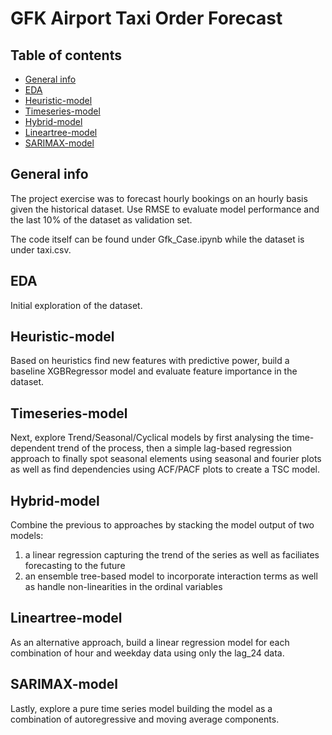 # GFK Airport Taxi Order Forecast

## Table of contents
* [General info](#general-info)
* [EDA](#eda)
* [Heuristic-model](#Heuristic-model)
* [Timeseries-model](#Timeseries-model)
* [Hybrid-model](#Hybrid-model)
* [Lineartree-model](#Lineartree-model)
* [SARIMAX-model](#SARIMAX-model)

## General info
The project exercise was to forecast hourly bookings on an hourly basis given the historical dataset. Use RMSE to evaluate model performance and the last 10% of the dataset as validation set.

The code itself can be found under Gfk_Case.ipynb while the dataset is under taxi.csv.

## EDA
Initial exploration of the dataset.

## Heuristic-model
Based on heuristics find new features with predictive power, build a baseline XGBRegressor model and evaluate feature importance in the dataset. 

## Timeseries-model
Next, explore Trend/Seasonal/Cyclical models by first analysing the time-dependent trend of the process, then a simple lag-based regression approach to finally spot 
seasonal elements using seasonal and fourier plots as well as find dependencies using ACF/PACF plots to create a TSC model.

## Hybrid-model
Combine the previous to approaches by stacking the model output of two models:
1) a linear regression capturing the trend of the series as well as faciliates forecasting to the future
2) an ensemble tree-based model to incorporate interaction terms as well as handle non-linearities in the ordinal variables

## Lineartree-model
As an alternative approach, build a linear regression model for each combination of hour and weekday data using only the lag_24 data. 

## SARIMAX-model
Lastly, explore a pure time series model building the model as a combination of autoregressive and moving average components. 
